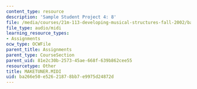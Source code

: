 ```yaml
---
content_type: resource
description: 'Sample Student Project 4: 8'
file: /media/courses/21m-113-developing-musical-structures-fall-2002/ba266e50e52621878bb7e9975d24872d_MAKETUNER.MIDI
file_type: audio/midi
learning_resource_types:
- Assignments
ocw_type: OCWFile
parent_title: Assignments
parent_type: CourseSection
parent_uid: 81e2c30b-2573-45ae-668f-639b862cee55
resourcetype: Other
title: MAKETUNER.MIDI
uid: ba266e50-e526-2187-8bb7-e9975d24872d
---
```

